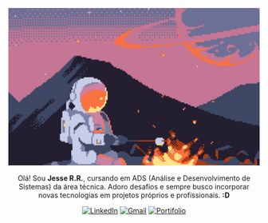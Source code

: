 <p align="center">
  <img src="astronaut-1757802428660-4845.jpg" alt="Astronaut"/>
</p>

<p align="center" width="100px">
  Olá! Sou <strong>Jesse R.R.</strong>, cursando em ADS (Análise e Desenvolvimento de Sistemas) da área técnica. Adoro desafios e sempre busco incorporar novas tecnologias em projetos próprios e   profissionais. <strong>:D</strong>
</p>

<p align="center">
  <a href="https://www.linkedin.com/in/jesse-rr" style="display:inline-block; margin:0;">
    <img src="https://img.shields.io/badge/LinkedIn-FFFFFF?style=for-the-badge&logo=linkedin&logoColor=0A66C2&labelColor=FF8C42" alt="LinkedIn" style="display:block;"/>
  </a>
  <a href="mailto:jessericardorogerio@gmail.com" style="display:inline-block; margin:0;">
    <img src="https://img.shields.io/badge/Gmail-FFFFFF?style=for-the-badge&logo=gmail&logoColor=EA4335&labelColor=FF8C42" alt="Gmail" style="display:block;"/>
  </a>
  <a href="./" style="display:inline-block; margin:0;">
    <img src="https://img.shields.io/badge/Portifolio-FFFFFF?style=for-the-badge&logo=github&logoColor=000000&labelColor=FF8C42" alt="Portifolio" style="display:block;"/>
  </a>
</p>

